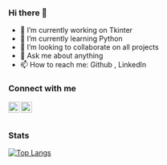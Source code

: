 ### Hi there 👋



- 🔭 I’m currently working on Tkinter
- 🌱 I’m currently learning Python
- 👯 I’m looking to collaborate on all projects
- 💬 Ask me about anything
- 📫 How to reach me: Github , LinkedIn



### Connect with me
[<img align="left" alt="Raagul26 | LinkedIn" width="22px" src="https://cdn.jsdelivr.net/npm/simple-icons@v3/icons/linkedin.svg" />](https://www.linkedin.com/in/raagul-t-91102016b)
[<img align="left" alt="Raagul26 | HackerRank" width="22px" src="https://cdn.jsdelivr.net/npm/simple-icons@v3/icons/hackerrank.svg" />](https://www.hackerrank.com/raagul26)
<br><br>
### Stats
<!--<img align="left" src="https://github-readme-stats.codestackr.vercel.app/api?username=raagul26&show_icons=true&hide_border=true" /> <br><br>-->

[![Top Langs](https://github-readme-stats.vercel.app/api/top-langs/?username=raagul26)](https://github.com/raagul26)
